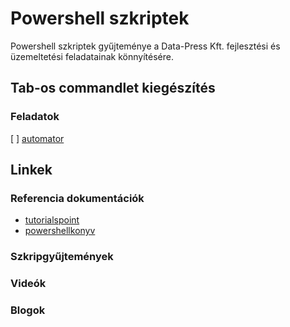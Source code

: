 # Powershell szkriptek

Powershell szkriptek gyűjteménye a Data-Press Kft. fejlesztési és üzemeltetési feladatainak könnyítésére.

## Tab-os commandlet kiegészítés

### Feladatok

[ ] [automator]

## Linkek

### Referencia dokumentációk

- [tutorialspoint]
- [powershellkonyv]

### Szkripgyűjtemények

### Videók

### Blogok

[tutorialspoint]: https://www.tutorialspoint.com/powershell/index.htm
[powershellkonyv]: http://www.powershellkonyv.hu/
[automator]: https://adamtheautomator.com/powershell-parameters-argumentcompleter/
